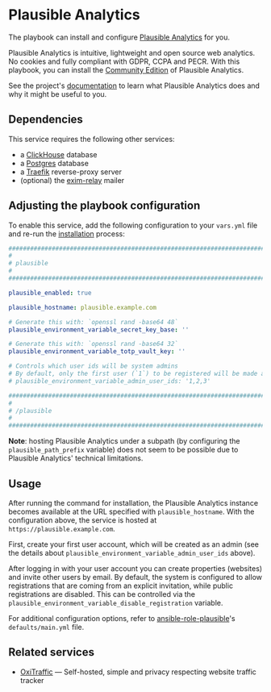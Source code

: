 <!--
SPDX-FileCopyrightText: 2020 - 2024 MDAD project contributors
SPDX-FileCopyrightText: 2020 - 2024 Slavi Pantaleev
SPDX-FileCopyrightText: 2020 Aaron Raimist
SPDX-FileCopyrightText: 2020 Chris van Dijk
SPDX-FileCopyrightText: 2020 Dominik Zajac
SPDX-FileCopyrightText: 2020 Mickaël Cornière
SPDX-FileCopyrightText: 2022 François Darveau
SPDX-FileCopyrightText: 2022 Julian Foad
SPDX-FileCopyrightText: 2022 Warren Bailey
SPDX-FileCopyrightText: 2023 Antonis Christofides
SPDX-FileCopyrightText: 2023 Felix Stupp
SPDX-FileCopyrightText: 2023 Julian-Samuel Gebühr
SPDX-FileCopyrightText: 2023 Pierre 'McFly' Marty
SPDX-FileCopyrightText: 2024 - 2025 Suguru Hirahara

SPDX-License-Identifier: AGPL-3.0-or-later
-->

# Plausible Analytics

The playbook can install and configure [Plausible Analytics](https://plausible.io/) for you.

Plausible Analytics is intuitive, lightweight and open source web analytics. No cookies and fully compliant with GDPR, CCPA and PECR. With this playbook, you can install the [Community Edition](https://plausible.io/blog/community-edition) of Plausible Analytics.

See the project's [documentation](https://plausible.io/docs) to learn what Plausible Analytics does and why it might be useful to you.

## Dependencies

This service requires the following other services:

- a [ClickHouse](clickhouse.md) database
- a [Postgres](postgres.md) database
- a [Traefik](traefik.md) reverse-proxy server
- (optional) the [exim-relay](exim-relay.md) mailer

## Adjusting the playbook configuration

To enable this service, add the following configuration to your `vars.yml` file and re-run the [installation](../installing.md) process:

```yaml
########################################################################
#                                                                      #
# plausible                                                            #
#                                                                      #
########################################################################

plausible_enabled: true

plausible_hostname: plausible.example.com

# Generate this with: `openssl rand -base64 48`
plausible_environment_variable_secret_key_base: ''

# Generate this with: `openssl rand -base64 32`
plausible_environment_variable_totp_vault_key: ''

# Controls which user ids will be system admins
# By default, only the first user (`1`) to be registered will be made an admin.
# plausible_environment_variable_admin_user_ids: '1,2,3'

########################################################################
#                                                                      #
# /plausible                                                           #
#                                                                      #
########################################################################
```

**Note**: hosting Plausible Analytics under a subpath (by configuring the `plausible_path_prefix` variable) does not seem to be possible due to Plausible Analytics' technical limitations.

## Usage

After running the command for installation, the Plausible Analytics instance becomes available at the URL specified with `plausible_hostname`. With the configuration above, the service is hosted at `https://plausible.example.com`.

First, create your first user account, which will be created as an admin (see the details about `plausible_environment_variable_admin_user_ids` above).

After logging in with your user account you can create properties (websites) and invite other users by email. By default, the system is configured to allow registrations that are coming from an explicit invitation, while public registrations are disabled. This can be controlled via the `plausible_environment_variable_disable_registration` variable.

For additional configuration options, refer to [ansible-role-plausible](https://github.com/mother-of-all-self-hosting/ansible-role-plausible)'s `defaults/main.yml` file.

## Related services

- [OxiTraffic](oxitraffic.md) — Self-hosted, simple and privacy respecting website traffic tracker
